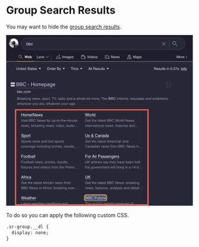 # Group Search Results
You may want to hide the [group search results](https://help.kagi.com/kagi/settings/search.html?highlight=group%20search#overview).

![Group Search Results](media/group-search-results.png)
 
To do so you can apply the following custom CSS. 
```
.sr-group.__dl {
  display: none;
}
```
